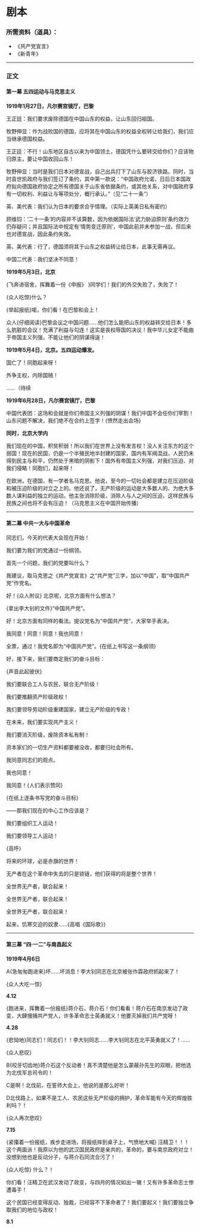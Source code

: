 # 剧本

### 所需资料（道具）：

* 《共产党宣言》
* 《新青年》

***

### 正文

#### 第一幕 五四运动与马克思主义

**1919年1月27日，凡尔赛宫镜厅，巴黎**

王正廷：我们要求废除德国在中国山东的权益，让山东回归祖国。

牧野伸显：作为战败国的德国，应将其在中国山东的权益全权转让给我们，我们应当继承德国权益。

王正廷：不行！山东地区自古以来为中国领土，德国凭什么要转交给你们？应该物归原主，要让中国收回山东！

牧野伸显：当时是我们日本对德宣战，自己出兵打下了山东与胶济铁路。同时，当时袁世凯政府与我们签订了条约，其中第一款说：“中国政府允诺，日后日本国政府拟向德国政府协定之所有德国关于山东省依据条约，或其他关系，对中国政府享有一切权利、利益让与等项处分，概行承认。”（见“二十一条”）

英、美代表：我们认为日本的要求合乎情理。（实际上英美日私有密约）

顾维钧：‘二十一条’的内容并不该算数，因为依据国际法‘武力胁迫原则’条约效力仍存疑问；并且国际法中规定有‘情势变迁原则’，中国此前并未参加一战，但后来也对德宣战，因此条约失效。

英、美代表：行了，德国须将其于山东之权益转让给日本，此事无需再议。

中国二代表：我们坚决不同意！

**1919年5月3日，北京**

{飞奔进宿舍，挥舞着一份《申报》 }同学们！我们的外交失败了，失败了！

{众人吃惊}什么？

{举起报纸}喏，你们看！在巴黎和会上！

众人{仔细阅读}巴黎会议之中国问题……他们怎么能把山东的权益转交给日本！多么肮脏的会议！充满了利益与勾连！这实是丧权辱国的决议！我中华儿女定不能曲于帝国主义列强，不能让他们的阴谋得逞！

**1919年5月4日，北京。五四运动爆发。**



国亡了！同胞起来呀！

外争主权，内除国贼！

……（待续

**1919年6月28日，凡尔赛宫镜厅，巴黎**

中国代表团：这场和会就是你们帝国主义列强的阴谋！我们中国不会任你们宰割！山东问题不解决，我们绝不在合约上签字！{愤然走出会场}

**同时，北京大学内**

我们现在的中国，积贫积弱！所以我们在世界上没有发言权！没人关注东方的这个弱国！现在的民国，仍是一个半殖民地半封建的国家，国内有军阀混战，人民仍未得到民主与和平，仍然处于黑暗的阴影下！国外有帝国主义列强，对我们压迫、对我们侵略！同胞们，起来呀！

在欧洲，在德国，有一学者名马克思。他说，至今的一切社会都是建立在压迫阶级和被压迫阶级的对立之上的。他还说了，无产阶级的运动是大多数人的、为绝大多数人谋利益的独立的运动。他主张消除阶级，消除人与人之间的压迫，这样民族与民族之间也将不会有压迫！（马克思主义在中国开始传播）

***

#### 第二幕 中共一大与中国革命

同志们，今天的代表大会现在开始！

我们要为我们的党通过一份纲领。

首先一个问题，我们的党要叫什么？

我建议，取马克思之《共产党宣言》之“共产党”三字，加以“中国”，取“中国共产党”作党名。

好！{众人附议} 北京呢，北京方面有什么想法？

{拿出李大钊的文件}“中国共产党”。

好！北京方面有同样的看法。提议党名为“中国共产党”，大家举手表决。

我同意！同意！同意！我也同意！

全票，通过！我党名即为“中国共产党”。{在纸上书写这一条纲领}



好，接下来，我们要商定我们的奋斗目标：

{声音此起彼伏}

我们要联合工人与农民，联合无产阶级！

我们要推翻资产阶级政权！

我们要领导劳动阶级重建国家，建立无产阶级的专政！

在未来，我们要实现共产主义！

我们要消灭阶级，废除资本私有制！

资本家们的一切生产资料都要被没收，都要归社会所有。

我同意同志们的观点。

我也同意！

我同意！{人们表示赞同}

{在纸上逐条书写党的奋斗目标}

——那我们现在的中心工作应该是？

我们要组织工人运动！

我们要领导工人运动！



{高呼}

将来的环球，必是赤旗的世界！

无产者在这个革命中失去的只是锁链，他们获得的将是整个世界！

全世界无产者，联合起来！

全世界无产者，联合起来！

全世界无产者，联合起来！

起来，饥寒交迫的奴隶……{高唱《国际歌》}

***

#### 第三幕 “四·一二”与南昌起义

**1919年4月6日**

A{急匆匆跑进来}坏……坏消息！李大钊同志在北京被张作霖政府抓起来了！

{众人大吃一惊}



**4.12**

{跑进来，挥舞着一份报纸}蒋介石，蒋介石！你们看看！蒋介石在南京发动了政变，大肆搜捕共产党人，许多革命志士英勇就义！他要灭掉我们共产党呀！



**4.28**

{悲恸地}同志们！同志们！！李大钊同志……李大钊同志在北平英勇就义了！……

{众人悲叹}

B{咬牙切齿地}蒋介石这个反动者！真不清楚他是怎么蒙蔽孙先生的双眼，把他选为北伐军总司令的！

C是啊！北伐前，在誓师大会上，他说的是那么好听！

D北伐路上，如果不是工人、农民这些无产阶级的拥护，革命军能有今天的辉煌胜利吗？！

{众人再次悲叹}



**7.15**

{紧攥着一份报纸，疾步走进场，将报纸摔到桌子上，气愤地大喊} 汪精卫！！！这个两面派！我原以为他的武汉国民政府是亲共的，革命的，要与南京政府对立！没想到他也是反动分子，与蒋介石同流合污了！

{众人吃惊} 什么？！

你们看！汪精卫在武汉发动了政变，与四月的情况如出一辙！又有许多革命志士惨遭毒手！

这个民国已经变得反动、独裁，已经容不下革命者了！我们要起义！我们要独立争取我们的地位与政权！

**8.1**
